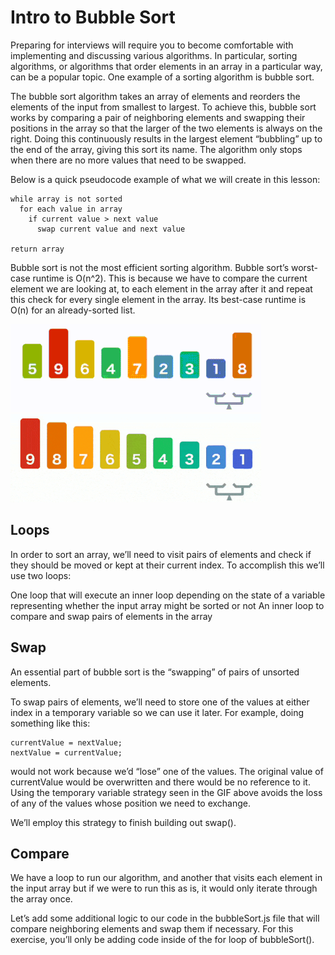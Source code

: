 # Intro to Bubble Sort

Preparing for interviews will require you to become comfortable with implementing and discussing various algorithms. In particular, sorting algorithms, or algorithms that order elements in an array in a particular way, can be a popular topic. One example of a sorting algorithm is bubble sort.

The bubble sort algorithm takes an array of elements and reorders the elements of the input from smallest to largest. To achieve this, bubble sort works by comparing a pair of neighboring elements and swapping their positions in the array so that the larger of the two elements is always on the right. Doing this continuously results in the largest element “bubbling” up to the end of the array, giving this sort its name. The algorithm only stops when there are no more values that need to be swapped.

Below is a quick pseudocode example of what we will create in this lesson:

```
while array is not sorted
  for each value in array
    if current value > next value
      swap current value and next value

return array
```

Bubble sort is not the most efficient sorting algorithm. Bubble sort’s worst-case runtime is O(n^2). This is because we have to compare the current element we are looking at, to each element in the array after it and repeat this check for every single element in the array. Its best-case runtime is O(n) for an already-sorted list.

![BubbleSort_Avg_case](./BubbleSort_Avg_case.gif)
![BubbleSort_worst_case](./BubbleSort_worst_case.gif)

## Loops

In order to sort an array, we’ll need to visit pairs of elements and check if they should be moved or kept at their current index. To accomplish this we’ll use two loops:

One loop that will execute an inner loop depending on the state of a variable representing whether the input array might be sorted or not
An inner loop to compare and swap pairs of elements in the array

## Swap

An essential part of bubble sort is the “swapping” of pairs of unsorted elements.

To swap pairs of elements, we’ll need to store one of the values at either index in a temporary variable so we can use it later. For example, doing something like this:

```
currentValue = nextValue;
nextValue = currentValue;
```

would not work because we’d “lose” one of the values. The original value of currentValue would be overwritten and there would be no reference to it. Using the temporary variable strategy seen in the GIF above avoids the loss of any of the values whose position we need to exchange.

We’ll employ this strategy to finish building out swap().

## Compare

We have a loop to run our algorithm, and another that visits each element in the input array but if we were to run this as is, it would only iterate through the array once.

Let’s add some additional logic to our code in the bubbleSort.js file that will compare neighboring elements and swap them if necessary. For this exercise, you’ll only be adding code inside of the for loop of bubbleSort().
